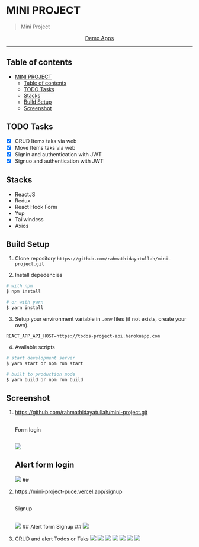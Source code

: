 # MINI PROJECT

> Mini Project

<p align="center">
  <a href="https://reactjs.org/">
    Demo Apps
  </a>
</p>

----

## Table of contents
- [MINI PROJECT](#-mini-project)
  - [Table of contents](#table-of-contents)
  - [TODO Tasks](#todo-tasks)
  - [Stacks](#stacks)
  - [Build Setup](#build-setup)
  - [Screenshot](#Screenshot)

## TODO Tasks
- [x] CRUD Items taks via web
- [x] Move Items taks via web
- [x] Signin and authentication with JWT
- [x] Signuo and authentication with JWT

## Stacks
- ReactJS
- Redux
- React Hook Form
- Yup
- Tailwindcss
- Axios

## Build Setup
1. Clone repository
`https://github.com/rahmathidayatullah/mini-project.git`

2. Install depedencies
```bash
# with npm
$ npm install

# or with yarn
$ yarn install
```

3. Setup your environment variable in `.env` files (if not exists, create your own).
```env
REACT_APP_API_HOST=https://todos-project-api.herokuapp.com

```

4. Available scripts
```bash
# start development server
$ yarn start or npm run start

# built to production mode
$ yarn build or npm run build
```

## Screenshot

1. https://github.com/rahmathidayatullah/mini-project.git
   ##
   Form login
   ##
   <img src="screenshot/form-login.png"> <br/>
   ## Alert form login
   <img src="screenshot/alert-form-login.png">
   ##
2. https://mini-project-puce.vercel.app/signup
   ##
   Signup
   ##
   <img src="screenshot/form-signup.png">
   ##
   Alert form Signup
   ##
   <img src="screenshot/alert-form-signup.png">

5. CRUD and alert Todos or Taks 
   <img src="screenshot/todos.png">
   <img src="screenshot/modal-create-task.png">
   <img src="screenshot/modal-delete-task.png">
   <img src="screenshot/modal-update-task.png">
   <img src="screenshot/alert-modal-create-task.png">
   <img src="screenshot/alert-modal-update-task.png">
   <img src="screenshot/show-toggle.png">
